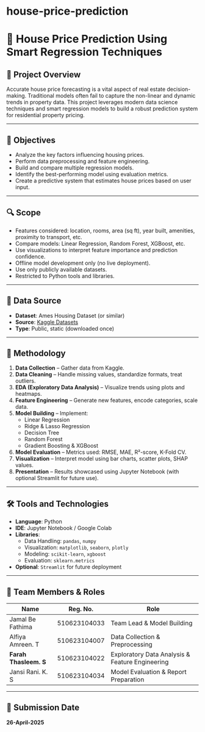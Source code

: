 # house-price-prediction
# 🏡 House Price Prediction Using Smart Regression Techniques

## 📌 Project Overview

Accurate house price forecasting is a vital aspect of real estate decision-making. Traditional models often fail to capture the non-linear and dynamic trends in property data. This project leverages modern data science techniques and smart regression models to build a robust prediction system for residential property pricing.

---

## 🎯 Objectives

- Analyze the key factors influencing housing prices.
- Perform data preprocessing and feature engineering.
- Build and compare multiple regression models.
- Identify the best-performing model using evaluation metrics.
- Create a predictive system that estimates house prices based on user input.

---

## 🔍 Scope

- Features considered: location, rooms, area (sq ft), year built, amenities, proximity to transport, etc.
- Compare models: Linear Regression, Random Forest, XGBoost, etc.
- Use visualizations to interpret feature importance and prediction confidence.
- Offline model development only (no live deployment).
- Use only publicly available datasets.
- Restricted to Python tools and libraries.

---

## 📂 Data Source

- **Dataset**: Ames Housing Dataset (or similar)
- **Source**: [Kaggle Datasets](https://www.kaggle.com/datasets)
- **Type**: Public, static (downloaded once)

---

## 🧪 Methodology

1. **Data Collection** – Gather data from Kaggle.
2. **Data Cleaning** – Handle missing values, standardize formats, treat outliers.
3. **EDA (Exploratory Data Analysis)** – Visualize trends using plots and heatmaps.
4. **Feature Engineering** – Generate new features, encode categories, scale data.
5. **Model Building** – Implement:
   - Linear Regression
   - Ridge & Lasso Regression
   - Decision Tree
   - Random Forest
   - Gradient Boosting & XGBoost
6. **Model Evaluation** – Metrics used: RMSE, MAE, R²-score, K-Fold CV.
7. **Visualization** – Interpret model using bar charts, scatter plots, SHAP values.
8. **Presentation** – Results showcased using Jupyter Notebook (with optional Streamlit for future use).

---

## 🛠️ Tools and Technologies

- **Language**: Python
- **IDE**: Jupyter Notebook / Google Colab
- **Libraries**:
  - Data Handling: `pandas`, `numpy`
  - Visualization: `matplotlib`, `seaborn`, `plotly`
  - Modeling: `scikit-learn`, `xgboost`
  - Evaluation: `sklearn.metrics`
- **Optional**: `Streamlit` for future deployment

---

## 👥 Team Members & Roles

| Name                    | Reg. No.        | Role                                           |
|-------------------------|----------------|------------------------------------------------|
| Jamal Be Fathima        | 510623104033   | Team Lead & Model Building                     |
| Alfiya Amreen. T        | 510623104007   | Data Collection & Preprocessing                |
| **Farah Thasleem. S**   | 510623104022   | Exploratory Data Analysis & Feature Engineering|
| Jansi Rani. K. S        | 510623104034   | Model Evaluation & Report Preparation          |

---

## 📅 Submission Date

**26-April-2025**
